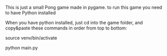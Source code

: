 This is just a small Pong game made in pygame. to run this game you need to have Python installed

When you have python installed, just cd into the game folder, and
copy&paste these commands in order from top to bottom:

source venv/bin/activate

python main.py

